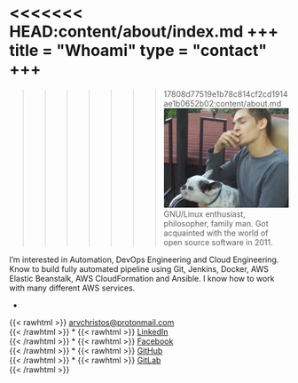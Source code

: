 <<<<<<< HEAD:content/about/index.md
+++
title = "Whoami"
type = "contact"
+++
=======
>>>>>>> 17808d77519e1b78c814cf2cd1914ae1b0652b02:content/about.md
![profile](/profile.jpg)
GNU/Linux enthusiast, philosopher, family man.
Got acquainted with the world of open source software in 2011. 

I’m interested in Automation, DevOps Engineering and Cloud Engineering.
Know to build fully automated pipeline using Git, Jenkins, Docker, AWS Elastic Beanstalk, AWS CloudFormation and Ansible. I know how to work with many different AWS services.

* 
{{< rawhtml >}}
	<i class="fas fa-envelope"></i><span>&#32;</span><a href="mailto:arvchristos@protonmail.com" target="_blank">arvchristos@protonmail.com</a>   
{{< /rawhtml >}}
* 
{{< rawhtml >}}
	<i class="fab fa-linkedin"></i><span>&#32;</span><a href="https://www.linkedin.com/in/arvchristos/" target="_blank">LinkedIn</a>   
{{< /rawhtml >}}
* 
{{< rawhtml >}}
	<i class="fab fa-facebook"></i><span>&#32;</span><a href="https://www.facebook.com/arvchristos" target="_blank">Facebook</a>   
{{< /rawhtml >}}
* 
{{< rawhtml >}}
	<i class="fab fa-github"></i><span>&#32;</span><a href="https://www.github.com/arvchristos" target="_blank">GitHub</a>   
{{< /rawhtml >}}
* 
{{< rawhtml >}}
	<i class="fab fa-gitlab"></i><span>&#32;</span><a href="https://www.gitlab.com/arvchristos" target="_blank">GitLab</a>   
{{< /rawhtml >}}
